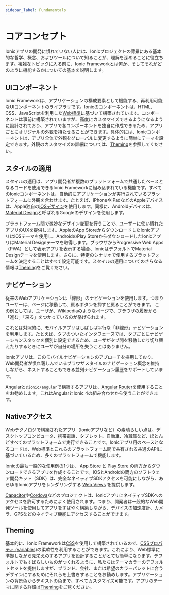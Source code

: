 ```yaml
---
sidebar_label: Fundamentals
---
```


# コアコンセプト

Ionicアプリの開発に慣れていない人には、Ionicプロジェクトの背景にある基本的な哲学、概念、およびツールについて知ることが、理解を深めることに役立ちます。複雑なトピックに入る前に、Ionic Frameworkとは何か、そしてそれがどのように機能するかについての基本を説明します。


## UIコンポーネント

Ionic Frameworkは、アプリケーションの構成要素として機能する、再利用可能なUIコンポーネントのライブラリです。Ionicのコンポーネントは、HTML、CSS、JavaScriptを利用した[Web標準](/docs/reference/glossary#web-standards)に基づいて構築されています。コンポーネントは事前に構築されていますが、高度にカスタマイズできるようになるように設計されており、アプリで各コンポーネントを独自に作成できるため、アプリごとにオリジナルの外観を持たせることができます。具体的には、Ionicコンポーネントは、アプリ全体で外観をグローバルに変更するように簡単にテーマを設定できます。外観のカスタマイズの詳細については、[Theming](/docs/theming/basics)を参照してください。


## スタイルの適用

スタイルの適用は、アプリ開発者が複数のプラットフォームで共通したベースとなるコードを使用できるIonic Frameworkに組み込まれている機能です。すべてのIonicコンポーネントは、自動的にアプリケーションが実行されているプラットフォームに外観を合わせます。たとえば、iPhoneやiPadなどのAppleデバイスは、Apple独自の<a href="https://www.apple.com/ios" target="_blank">iOSデザイン</a>を使用します。同様に、Androidデバイスは、<a href="https://material.io/guidelines/" target="_blank">Material Design</a>と呼ばれるGoogleのデザインを使用します。

プラットフォーム間で微妙なデザイン変更を行うことで、ユーザーに使い慣れたアプリのUXを提供します。AppleのApp StoreからダウンロードしたIonicアプリはiOSテーマを使用し、AndroidのPlay StoreからダウンロードしたIonicアプリはMaterial Designテーマを取得します。ブラウザからProgressive Web Apps（PWA）として表示アプリを表示する場合、IonicはデフォルトでMaterial Designテーマを使用します。さらに、特定のシナリオで使用するプラットフォームを決定することはすべて設定可能です。スタイルの適用についてのさらなる情報は[Theming](/docs/theming/basics)をご覧ください。


## ナビゲーション

従来のWebアプリケーションは「線形」のナビゲーションを使用します。つまりユーザーは、ページに移動して、戻るボタンを押すと戻ることができます。
この例としては、ユーザが、Wikipediaのようなページで、ブラウザの履歴から「進む」「戻る」をつかっているのが挙げられます。

これとは対照的に、モバイルアプリはしばしば平行な「非線形」ナビゲーションを利用します。たとえば、タブのついたインタフェースでは、タブごとにナビゲーションスタックを個別に設定できるため、ユーザがタブ間を移動したり切り替えたりするときにユーザが自分の場所を失うことはありません。

Ionicアプリは、このモバイルナビゲーションのアプローチを採用しており、Web開発者が慣れ親しんでいるブラウザスタイルのナビゲーション概念を維持しながら、ネストすることもできる並列ナビゲーション履歴をサポートしています。

Angularと`@ionic/angular`で構築するアプリは、<a href="https://angular.jp/guide/router" target="_blank">Angular Router</a>を使用することをお勧めします。これはAngularとIonic 4の組み合わせから使うことができます。


## Nativeアクセス

Webテクノロジで構築されたアプリ（Ionicアプリなど）の素晴らしい点は、デスクトップコンピュータ、携帯電話、タブレット、自動車、冷蔵庫など、ほとんどすべてのプラットフォームで実行できることです。Ionicアプリ用のベースとなるコードは、Web標準とこれらのプラットフォーム間で共有される共通のAPIに基づいているため、多くのプラットフォームで機能します。

Ionicの最も一般的な使用例の1つは、 <a href="https://www.apple.com/ios/app-store/" target="_blank">App Store</a> と <a href="https://play.google.com/" target="_blank">Play Store</a> の両方からダウンロードできるアプリを作成することです。iOSとAndroidの両方のソフトウェア開発キット（SDK）は、完全なネイティブSDKアクセスを可能にしながら、あらゆるIonicアプリをレンダリングする [Web Views](/docs/core-concepts/webview) を提供します。

<a href="https://capacitor.ionicframework.com/" target="_blank">Capacitor</a>や<a href="https://cordova.apache.org/" target="_blank">Cordova</a>などのプロジェクトは、IonicアプリにネイティブSDKへのアクセスを許可するためによく使用されます。つまり、開発者は一般的なWeb開発ツールを使用してアプリをすばやく構築しながら、デバイスの加速度計、カメラ、GPSなどのネイティブ機能にアクセスすることができます。

## Theming

基本的に、Ionic Frameworkは<a href="https://developer.mozilla.org/en-US/docs/Web/CSS" target="_blank">CSS</a>を使用して構築されているので、<a href="https://developer.mozilla.org/en-US/docs/Web/CSS/Using_CSS_variables" target="_blank">CSSプロパティ (variables)</a>の柔軟性を利用することができます。これにより、Web標準に準拠しながら見栄えのするアプリを設計することがとても簡単になります。デフォルトでもすばらしいものがつくれるように、私たちはテーマカラーのデフォルトセットを提供しますが、ブランド、会社、または希望のカラーパレットに合うデザインにするためにそれらを上書きすることをお勧めします。アプリケーションの背景色からテキストの色まで、すべてカスタマイズ可能です。アプリのテーマに関する詳細は[Theming](/docs/theming/basics)をご覧ください。
